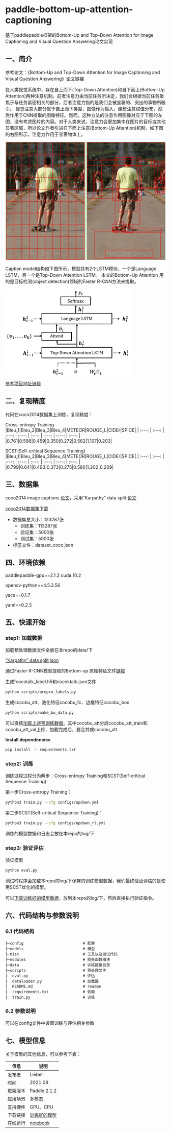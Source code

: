 # paddle-bottom-up-attention-captioning
基于paddlepaddle框架的Bottom-Up and Top-Down Attention for Image Captioning and Visual Question Answering论文实现

## 一、简介
参考论文：《Bottom-Up and Top-Down Attention for Image Captioning and Visual Question Answering》[论文链接](https://ieeexplore.ieee.org/document/8578734)

在人类视觉系统中，存在自上而下(Top-Down Attention)和自下而上(Bottom-Up Attention)两种注意机制。前者注意力由当前任务所决定，我们会根据当前任务聚焦于与任务紧密相关的部分，后者注意力指的是我们会被显著的、突出的事物所吸引。 视觉注意大部分属于自上而下类型，图像作为输入，建模注意权值分布，然后作用于CNN提取的图像特征。然而，这种方法的注意作用图像对应于下图的左图，没有考虑图片的内容。对于人类来说，注意力会更加集中在图片的目标或其他显著区域，所以论文作者引进自下而上注意(Bottom-Up Attention)机制，如下图的右图所示，注意力作用于显著物体上。

![对比图](image/comparison.jpg)

Caption model结构如下图所示，模型共有2个LSTM模块，一个是Language LSTM，另一个是Top-Down Attention LSTM。 本文的Bottom-Up Attention 用的是目标检测(object detection)领域的Faster R-CNN方法来提取。

![模型结构](image/model.png)

[参考项目地址链接](https://github.com/ruotianluo/ImageCaptioning.pytorch)

## 二、复现精度
代码在coco2014数据集上训练，复现精度：

Cross-entropy Training
|Bleu_1|Bleu_2|Bleu_3|Bleu_4|METEOR|ROUGE_L|CIDEr|SPICE|
| :---: | :---: | :---: | :---: | :---: | :---: | :---: | :---: | 
|0.761|0.598|0.459|0.350|0.272|0.562|1.107|0.203|

SCST(Self-critical Sequence Training)
|Bleu_1|Bleu_2|Bleu_3|Bleu_4|METEOR|ROUGE_L|CIDEr|SPICE|
| :---: | :---: | :---: | :---: | :---: | :---: | :---: | :---: | 
|0.799|0.641|0.493|0.373|0.275|0.580|1.202|0.209|

## 三、数据集
coco2014 image captions [论文](https://link.springer.com/chapter/10.1007/978-3-319-10602-1_48)，采用“Karpathy” data split [论文](https://arxiv.org/pdf/1412.2306v2.pdf)

[coco2014数据集下载](https://aistudio.baidu.com/aistudio/datasetdetail/28191)

- 数据集总大小：123287张
  - 训练集：113287张
  - 验证集：5000张
  - 测试集：5000张
- 标签文件：dataset_coco.json

## 四、环境依赖
paddlepaddle-gpu==2.1.2  cuda 10.2

opencv-python==4.5.3.56

yacs==0.1.7

yaml==0.2.5

## 五、快速开始

### step1: 加载数据
加载预处理数据文件全放在本repo的data/下 

[“Karpathy” data split json](https://aistudio.baidu.com/aistudio/datasetdetail/107078)

通过Faster R-CNN模型提取的Bottom-up 原始特征文件[链接](https://github.com/ruotianluo/ImageCaptioning.pytorch/blob/master/data/README.md)

生成fcocotalk_label.h5和cocoktalk.json文件
```bash
python scripts/prepro_labels.py
```

生成cocobu_att、池化特征cocobu_fc、边框特征cocobu_box
```bash
python scripts/make_bu_data.py
```

可以直接[加载上述预训练数据](https://aistudio.baidu.com/aistudio/datasetdetail/107198)。其中cocobu_att分成cocobu_att_train和cocobu_att_val上传，加载完成后，要合并成cocobu_att

**Install dependencies**
```bash
pip install -r requestments.txt
```

### step2: 训练
训练过程过程分为两步：Cross-entropy Training和SCST(Self-critical Sequence Training)

第一步Cross-entropy Training：

```bash
python3 train.py --cfg configs/updown.yml  
```

第二步SCST(Self-critical Sequence Training)：

```bash
python3 train.py --cfg configs/updown_rl.yml
```

训练的模型数据和日志会放在本repo的log/下

### step3: 验证评估

验证模型
```bash
python eval.py
```

测试时程序会加载本repo的log/下保存的训练模型数据，我们最终验证评估的是使用SCST优化的模型。

可以[下载训练好的模型数据](https://aistudio.baidu.com/aistudio/datasetdetail/108181)，放到本repo的log/下，然后直接执行验证指令。

## 六、代码结构与参数说明

### 6.1 代码结构

```
├─config                          # 配置
├─models                          # 模型
├─misc                            # 工具以及测试代码
├─modules                         # 损失函数模块
├─data                            # 训练数据目录
├─scripts                         # 预处理文件
│  eval.py                        # 评估
│  dataloader.py                  # 加载器
│  README.md                      # readme
│  requirements.txt               # 依赖
│  train.py                       # 训练
```
### 6.2 参数说明

可以在config文件中设置训练与评估相关参数

## 七、模型信息

关于模型的其他信息，可以参考下表：

| 信息 | 说明 |
| --- | --- |
| 发布者 | Lieber |
| 时间 | 2021.09 |
| 框架版本 | Paddle 2.1.2 |
| 应用场景 | 多模态 |
| 支持硬件 | GPU、CPU |
| 下载链接 | [训练好的模型](https://aistudio.baidu.com/aistudio/datasetdetail/108181)|
| 在线运行 | [notebook](https://aistudio.baidu.com/aistudio/projectdetail/2345929)|
